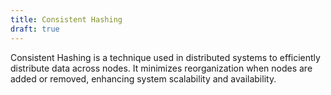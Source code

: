 ```yaml
---
title: Consistent Hashing
draft: true
---
```


Consistent Hashing is a technique used in distributed systems to efficiently distribute data across nodes. It minimizes reorganization when nodes are added or removed, enhancing system scalability and availability.

<!--more-->